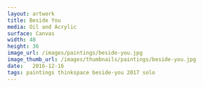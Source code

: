 ```yaml
---
layout: artwork
title: Beside You
media: Oil and Acrylic
surface: Canvas
width: 48
height: 36
image_url: /images/paintings/beside-you.jpg
image_thumb_url: /images/thumbnails/paintings/beside-you.jpg
date:   2016-12-16
tags: paintings thinkspace beside-you 2017 solo
---
```

